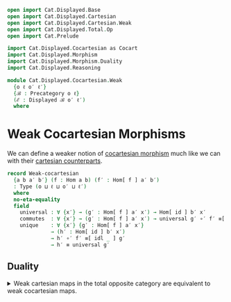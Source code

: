 ```agda
open import Cat.Displayed.Base
open import Cat.Displayed.Cartesian
open import Cat.Displayed.Cartesian.Weak
open import Cat.Displayed.Total.Op
open import Cat.Prelude

import Cat.Displayed.Cocartesian as Cocart
import Cat.Displayed.Morphism
import Cat.Displayed.Morphism.Duality
import Cat.Displayed.Reasoning

module Cat.Displayed.Cocartesian.Weak
  {o ℓ o′ ℓ′}
  {ℬ : Precategory o ℓ}
  (ℰ : Displayed ℬ o′ ℓ′)
  where
```

<!--
```agda
open Precategory ℬ
open Displayed ℰ
open Cocart ℰ
open Cat.Displayed.Morphism ℰ
open Cat.Displayed.Morphism.Duality ℰ
open Cat.Displayed.Reasoning ℰ
```
-->

# Weak Cocartesian Morphisms

We can define a weaker notion of [cocartesian morphism] much like we can
with their [cartesian counterparts].

[cocartesian morphism]: Cat.Displayed.Cocartesian.html
[cartesian counterparts]: Cat.Displayed.Cartesian.Weak.html

```agda
record Weak-cocartesian
  {a b a′ b′} (f : Hom a b) (f′ : Hom[ f ] a′ b′)
  : Type (o ⊔ ℓ ⊔ o′ ⊔ ℓ′)
  where
  no-eta-equality
  field
    universal : ∀ {x′} → (g′ : Hom[ f ] a′ x′) → Hom[ id ] b′ x′
    commutes  : ∀ {x′} → (g′ : Hom[ f ] a′ x′) → universal g′ ∘′ f′ ≡[ idl _ ] g′
    unique    : ∀ {x′} {g′ : Hom[ f ] a′ x′}
              → (h′ : Hom[ id ] b′ x′)
              → h′ ∘′ f′ ≡[ idl _ ] g′
              → h′ ≡ universal g′
```

## Duality


<details>
<summary>Weak cartesian maps in the total opposite category are equivalent to
weak cocartesian maps.
</summary>
```agda
weak-cartesian^op→weak-cocartesian
  : ∀ {x y} {f : Hom x y} {x′ y′} {f′ : Hom[ f ] x′ y′}
  → Weak-cartesian (ℰ ^total-op) f f′
  → Weak-cocartesian f f′
weak-cartesian^op→weak-cocartesian wcart .Weak-cocartesian.universal =
  Weak-cartesian.universal wcart
weak-cartesian^op→weak-cocartesian wcart .Weak-cocartesian.commutes =
  Weak-cartesian.commutes wcart
weak-cartesian^op→weak-cocartesian wcart .Weak-cocartesian.unique =
  Weak-cartesian.unique wcart

weak-cocartesian→weak-cartesian^op
  : ∀ {x y} {f : Hom x y} {x′ y′} {f′ : Hom[ f ] x′ y′}
  → Weak-cocartesian f f′
  → Weak-cartesian (ℰ ^total-op) f f′
weak-cocartesian→weak-cartesian^op wcocart .Weak-cartesian.universal =
  Weak-cocartesian.universal wcocart
weak-cocartesian→weak-cartesian^op wcocart .Weak-cartesian.commutes =
  Weak-cocartesian.commutes wcocart
weak-cocartesian→weak-cartesian^op wcocart .Weak-cartesian.unique =
  Weak-cocartesian.unique wcocart
```
<details>

## Properties

<details>
<summary>Weak cocartesian maps satisfy the dual properties of weak cartesian maps.
The proofs consist of tedious applications of duality.
</summary>
```agda
weak-cocartesian-codomain-unique
  : ∀ {x y} {f : Hom x y}
  → ∀ {x′ y′ y″} {f′ : Hom[ f ] x′ y′} {f″ : Hom[ f ] x′ y″}
  → Weak-cocartesian f f′
  → Weak-cocartesian f f″
  → y′ ≅↓ y″
weak-cocartesian-codomain-unique f′-cocart f″-cocart =
  vert-iso^op→vert-iso $
  weak-cartesian-domain-unique (ℰ ^total-op)
    (weak-cocartesian→weak-cartesian^op f″-cocart)
    (weak-cocartesian→weak-cartesian^op f′-cocart)

cocartesian→weak-cocartesian
  : ∀ {x y x′ y′} {f : Hom x y} {f′ : Hom[ f ] x′ y′}
  → Cocartesian f f′
  → Weak-cocartesian f f′
cocartesian→weak-cocartesian cocart =
  weak-cartesian^op→weak-cocartesian $
  cartesian→weak-cartesian (ℰ ^total-op) $
  cocartesian→cartesian^op cocart

weak-cocartesian→cocartesian
  : ∀ {x y x′ y′} {f : Hom x y} {f′ : Hom[ f ] x′ y′}
  → Cocartesian-fibration
  → Weak-cocartesian f f′
  → Cocartesian f f′
weak-cocartesian→cocartesian opfib wcocart =
  cartesian^op→cocartesian $
  weak-cartesian→cartesian (ℰ ^total-op)
    (opfibration→fibration^op opfib)
    (weak-cocartesian→weak-cartesian^op wcocart)
```
<details>

Notably, if $\ca{E}$ is a cartesian fibration, then all weak cocartesian
morphisms are cocartesian.

```agda
fibration+weak-cocartesian→cocartesian
  : ∀ {x y x′ y′} {f : Hom x y} {f′ : Hom[ f ] x′ y′}
  → Cartesian-fibration ℰ
  → Weak-cocartesian f f′
  → Cocartesian f f′
fibration+weak-cocartesian→cocartesian {x} {y} {x′} {y′} {f} {f′} fib weak = cocart
  where
    open Cartesian-fibration fib
    module weak = Weak-cocartesian weak
```

To see show this, we need to construct a unique factorization of some
morphism $h' : x' \to_{mf} u'$, as depicted in the following diagram

~~~{.quiver}
\begin{tikzcd}
	&& {} && {u'} \\
	{x'} && {y'} \\
	&&&& u \\
	x && y
	\arrow[lies over, from=2-1, to=4-1]
	\arrow[lies over, from=2-3, to=4-3]
	\arrow["{f'}"{description}, from=2-1, to=2-3]
	\arrow["f"{description}, from=4-1, to=4-3]
	\arrow["m", from=4-3, to=3-5]
	\arrow[color={rgb,255:red,92;green,214;blue,92}, dashed, from=2-3, to=1-5]
	\arrow["{h'}", curve={height=-30pt}, from=2-1, to=1-5]
	\arrow[lies over, from=1-5, to=3-5]
\end{tikzcd}
~~~

We start by taking the cartesian lift of $m$ to obtain the map $m^{*}$,
which we have highlighted in red.

~~~{.quiver}
\begin{tikzcd}
	&& \textcolor{rgb,255:red,214;green,92;blue,92}{y^{*}} && {u'} \\
	{x'} && {y'} \\
	&&&& u \\
	x && y
	\arrow[lies over, from=2-1, to=4-1]
	\arrow[lies over, from=2-3, to=4-3]
	\arrow["{f'}"{description}, from=2-1, to=2-3]
	\arrow["f"{description}, from=4-1, to=4-3]
	\arrow["m", from=4-3, to=3-5]
	\arrow[color={rgb,255:red,92;green,214;blue,92}, dashed, from=2-3, to=1-5]
	\arrow["{h'}", curve={height=-30pt}, from=2-1, to=1-5]
	\arrow[lies over, from=1-5, to=3-5]
	\arrow["{m^{*}}", color={rgb,255:red,214;green,92;blue,92}, from=1-3, to=1-5]
\end{tikzcd}
~~~

```agda
    module Morphisms {u} {u′ : Ob[ u ]} (m : Hom y u) (h′ : Hom[ m ∘ f ] x′ u′) where
      y* : Ob[ y ]
      y* = Cartesian-lift.x′ (has-lift m u′)

      m* : Hom[ m ] y* u′
      m* =  Cartesian-lift.lifting (has-lift m u′)

      module m* = Cartesian (Cartesian-lift.cartesian (has-lift m u′))
```

Next, we can construct the morphism $h^{*}$ (highlighted in red) as the
universal factorisation of $h'$ through $m^{*}$.

~~~{.quiver}
\begin{tikzcd}
	&& {y^{*}} && {u'} \\
	{x'} && {y'} \\
	&&&& u \\
	x && y
	\arrow[lies over, from=2-1, to=4-1]
	\arrow[lies over, from=2-3, to=4-3]
	\arrow["{f'}"{description}, from=2-1, to=2-3]
	\arrow["f"{description}, from=4-1, to=4-3]
	\arrow["m", from=4-3, to=3-5]
	\arrow[color={rgb,255:red,92;green,214;blue,92}, dashed, from=2-3, to=1-5]
	\arrow["{h'}", curve={height=-30pt}, from=2-1, to=1-5]
	\arrow[lies over, from=1-5, to=3-5]
	\arrow["{m^{*}}", from=1-3, to=1-5]
	\arrow["{h^{*}}", color={rgb,255:red,214;green,92;blue,92}, from=2-1, to=1-3]
\end{tikzcd}
~~~

```agda
      h* : Hom[ f ] x′ y*
      h* = m*.universal f h′
```

Finally, we can construct a vertical morphism $h^{**} : y' \to y^{*}$,
as $f'$ is weakly cartesian.

```agda
      h** : Hom[ id ] y′ y*
      h** = weak.universal h*
```

~~~{.quiver}
\begin{tikzcd}
	&& {y^{*}} && {u'} \\
	{x'} && {y'} \\
	&&&& u \\
	x && y
	\arrow[lies over, from=2-1, to=4-1]
	\arrow[lies over, from=2-3, to=4-3]
	\arrow["{f'}"{description}, from=2-1, to=2-3]
	\arrow["f"{description}, from=4-1, to=4-3]
	\arrow["m", from=4-3, to=3-5]
	\arrow[color={rgb,255:red,92;green,214;blue,92}, dashed, from=2-3, to=1-5]
	\arrow["{h'}", curve={height=-30pt}, from=2-1, to=1-5]
	\arrow[lies over, from=1-5, to=3-5]
	\arrow["{m^{*}}", from=1-3, to=1-5]
	\arrow["{h^{*}}", from=2-1, to=1-3]
	\arrow["{h^{**}}", color={rgb,255:red,214;green,92;blue,92}, from=2-3, to=1-3]
\end{tikzcd}
~~~

Composing $m^{*}$ and $h^{**}$ gives the desired factorisation.

```agda
    cocart : Cocartesian f f′
    cocart .Cocart.Cocartesian.universal m h′ =
      hom[ idr _ ] (m* ∘′ h**)
      where open Morphisms m h′
```

Showing that $m^{*} \cdot h^{**} = h'$ is best understood diagramatically;
both the $m^{*} \cdot h^{*} = h'$ and $h^{**} \cdot f' = h^{*}$ cells
commute.

```agda
    cocart .Cocart.Cocartesian.commutes m h′ =
      hom[] (m* ∘′ h**) ∘′ f′   ≡˘⟨ yank _ _ _ ⟩
      m* ∘′ hom[] (h** ∘′ f′)   ≡⟨ ap (m* ∘′_) (from-pathp (weak.commutes _)) ⟩
      m* ∘′ m*.universal f h′                 ≡⟨ m*.commutes f h′ ⟩
      h′ ∎
      where open Morphisms m h′
```

Uniqueness is somewhat more delicate. We need to show that the blue cell
in the following diagram commutes.

~~~{.quiver}
\begin{tikzcd}
	&& {y^{*}} && {u'} \\
	{x'} && {y'} \\
	&&&& u \\
	x && y
	\arrow[lies over, from=2-1, to=4-1]
	\arrow[lies over, from=2-3, to=4-3]
	\arrow["{f'}"{description}, from=2-1, to=2-3]
	\arrow["f"{description}, from=4-1, to=4-3]
	\arrow["m", from=4-3, to=3-5]
	\arrow["{m'}"', color={rgb,255:red,92;green,92;blue,214}, from=2-3, to=1-5]
	\arrow["{h'}", curve={height=-30pt}, from=2-1, to=1-5]
	\arrow[lies over, from=1-5, to=3-5]
	\arrow["{m^{*}}", color={rgb,255:red,92;green,92;blue,214}, from=1-3, to=1-5]
	\arrow["{h^{*}}", from=2-1, to=1-3]
	\arrow["{h^{**}}", color={rgb,255:red,92;green,92;blue,214}, from=2-3, to=1-3]
\end{tikzcd}
~~~

As a general fact, every morphism in a cartesian fibration factors into
a composite of a cartesian and vertical morphism, obtained by taking
the universal factorisation of $m' : y' \to{m \cdot i} u'$. We shall
denote this morphism as $id*$.

~~~{.quiver}
\begin{tikzcd}
	&& {y^{*}} && {u'} \\
	{x'} && {y'} \\
	&&&& u \\
	x && y
	\arrow[lies over, from=2-1, to=4-1]
	\arrow[lies over, from=2-3, to=4-3]
	\arrow["{f'}"{description}, from=2-1, to=2-3]
	\arrow["f"{description}, from=4-1, to=4-3]
	\arrow["m", from=4-3, to=3-5]
	\arrow["{m'}"', from=2-3, to=1-5]
	\arrow["{h'}", curve={height=-30pt}, from=2-1, to=1-5]
	\arrow[lies over, from=1-5, to=3-5]
	\arrow["{m^{*}}", from=1-3, to=1-5]
	\arrow["{h^{*}}", from=2-1, to=1-3]
	\arrow["{h^{**}}", curve={height=-6pt}, from=2-3, to=1-3]
	\arrow["{id^{*}}"', color={rgb,255:red,214;green,92;blue,92}, curve={height=6pt}, from=2-3, to=1-3]
\end{tikzcd}
~~~

However, $h^{**}$ is the *unique* vertical map that factorises $f'$
through $h^{*}$, so it suffices to show that the cell highlighted in
blue commutes.

~~~{.quiver}
\begin{tikzcd}
	&& {y^{*}} && {u'} \\
	{x'} && {y'} \\
	&&&& u \\
	x && y
	\arrow[lies over, from=2-1, to=4-1]
	\arrow[lies over, from=2-3, to=4-3]
	\arrow["{f'}"{description}, color={rgb,255:red,92;green,92;blue,214}, from=2-1, to=2-3]
	\arrow["f"{description}, from=4-1, to=4-3]
	\arrow["m", from=4-3, to=3-5]
	\arrow["{m'}"', from=2-3, to=1-5]
	\arrow["{h'}", curve={height=-30pt}, from=2-1, to=1-5]
	\arrow[lies over, from=1-5, to=3-5]
	\arrow["{m^{*}}", from=1-3, to=1-5]
	\arrow["{h^{*}}", color={rgb,255:red,92;green,92;blue,214}, from=2-1, to=1-3]
	\arrow["{h^{**}}", curve={height=-6pt}, from=2-3, to=1-3]
	\arrow["{id^{*}}"', color={rgb,255:red,92;green,92;blue,214}, curve={height=6pt}, from=2-3, to=1-3]
\end{tikzcd}
~~~

Furthermore, $h^{*}$ is the unique vertical map that factorises $h'$
through $m'$, and $h' = m' \cdot f'$ by our hypothesis, so it suffices
to show that $m^{*} \cdot id^{*} \cdot f' = m' \cdot f'$. This commutes
because $m^{*}$ is cartesian, thus finishing the proof.

```agda
    cocart .Cocart.Cocartesian.unique {m = m} {h′ = h′} m′ p =
      m′                ≡⟨ from-pathp⁻ (symP (m*.commutesp (idr _) m′)) ⟩
      hom[] (m* ∘′ id*) ≡⟨ hom[]⟩⟨ ap (m* ∘′_) (weak.unique _ (to-pathp $ m*.unique _ path )) ⟩
      hom[] (m* ∘′ h**) ∎
      where
        open Morphisms m h′

        id* : Hom[ id ] y′ y*
        id* = m*.universal′ (idr _) m′

        path : m* ∘′ hom[ idl _ ] (id* ∘′ f′) ≡ h′
        path =
          m* ∘′ hom[] (id* ∘′ f′) ≡⟨ whisker-r _ ⟩
          hom[] (m* ∘′ id* ∘′ f′) ≡⟨ cancel _ (ap (m ∘_) (idl _)) (pulll′ (idr _) (m*.commutesp (idr _) m′)) ⟩
          m′ ∘′ f′                ≡⟨ p ⟩
          h′ ∎
```

## Weak cocartesian lifts

We can also define the dual to [weak cartesian lifts].

[weak cartesian lifts]: Cat.Displayed.Cartesian.Weak.html#Weak-cartesian-lift

```agda
record Weak-cocartesian-lift
  {x y} (f : Hom x y) (x′ : Ob[ x ]) : Type (o ⊔ ℓ ⊔ o′ ⊔ ℓ′)
  where
  no-eta-equality
  field
    {y′}    : Ob[ y ]
    lifting : Hom[ f ] x′ y′
    weak-cocartesian : Weak-cocartesian f lifting

  open Weak-cocartesian weak-cocartesian public
```

<details>
<summary> As expected, weak cocartesian lifts are dual to weak cartesian lifts.
</summary>
```agda
weak-cartesian-lift^op→weak-cocartesian-lift
  : ∀ {x y} {f : Hom x y} {x′ : Ob[ x ]}
  → Weak-cartesian-lift (ℰ ^total-op) f x′
  → Weak-cocartesian-lift f x′
weak-cartesian-lift^op→weak-cocartesian-lift wlift .Weak-cocartesian-lift.y′ =
  Weak-cartesian-lift.x′ wlift
weak-cartesian-lift^op→weak-cocartesian-lift wlift .Weak-cocartesian-lift.lifting =
  Weak-cartesian-lift.lifting wlift
weak-cartesian-lift^op→weak-cocartesian-lift wlift .Weak-cocartesian-lift.weak-cocartesian =
  weak-cartesian^op→weak-cocartesian (Weak-cartesian-lift.weak-cartesian wlift)

weak-cocartesian-lift→weak-cartesian-lift^op
  : ∀ {x y} {f : Hom x y} {x′ : Ob[ x ]}
  → Weak-cocartesian-lift f x′
  → Weak-cartesian-lift (ℰ ^total-op) f x′
weak-cocartesian-lift→weak-cartesian-lift^op wlift .Weak-cartesian-lift.x′ =
  Weak-cocartesian-lift.y′ wlift
weak-cocartesian-lift→weak-cartesian-lift^op wlift .Weak-cartesian-lift.lifting =
  Weak-cocartesian-lift.lifting wlift
weak-cocartesian-lift→weak-cartesian-lift^op wlift .Weak-cartesian-lift.weak-cartesian =
  weak-cocartesian→weak-cartesian^op (Weak-cocartesian-lift.weak-cocartesian wlift)
```
</details>

A displayed category with all weak cocartesian lifts is called a
**preopfibered category**. A preopfibred category is opfibered when
weak cocartesian morphisms are closed under composition. This follows
via duality.

```agda
weak-cocartesian-lifts→opfibration
  : (lifts : ∀ {x y} → (f : Hom x y) → (x′ : Ob[ x ]) → Weak-cocartesian-lift f x′)
  → (∀ {x y z x′ y′ z′} {f : Hom y z} {g : Hom x y}
     → {f′ : Hom[ f ] y′ z′} {g′ : Hom[ g ] x′ y′}
     → Weak-cocartesian f f′ → Weak-cocartesian g g′
     → Weak-cocartesian (f ∘ g) (f′ ∘′ g′))
  → Cocartesian-fibration
weak-cocartesian-lifts→opfibration wlifts weak-∘ =
  fibration^op→opfibration $
  weak-cartesian-lifts→fibration (ℰ ^total-op)
  (λ f y′ → weak-cocartesian-lift→weak-cartesian-lift^op (wlifts f y′))
  (λ f g →
    weak-cocartesian→weak-cartesian^op $
    weak-∘
      (weak-cartesian^op→weak-cocartesian g)
      (weak-cartesian^op→weak-cocartesian f))
```

If $\ca{E}$ is cartesian, we can drop the requirement that weak
cocartesian maps are closed under composition, thanks to
`fibration+weak-cocartesian→cocartesian`{.Agda}.

```agda
cartesian+weak-cocartesian-lifts→opfibration
  : Cartesian-fibration ℰ
  → (∀ {x y} → (f : Hom x y) → (x′ : Ob[ x ]) → Weak-cocartesian-lift f x′)
  → Cocartesian-fibration
cartesian+weak-cocartesian-lifts→opfibration fib wlifts =
  weak-cocartesian-lifts→opfibration wlifts λ f-weak g-weak →
    cocartesian→weak-cocartesian $
    cocartesian-∘
      (fibration+weak-cocartesian→cocartesian fib f-weak)
      (fibration+weak-cocartesian→cocartesian fib g-weak)
```
